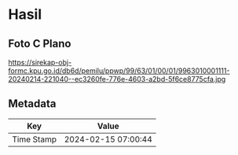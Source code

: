 # Hasil

## Foto C Plano

https://sirekap-obj-formc.kpu.go.id/db6d/pemilu/ppwp/99/63/01/00/01/9963010001111-20240214-221040--ec3260fe-776e-4603-a2bd-5f6ce8775cfa.jpg


## Metadata

| Key        | Value               |
| ---------- | ------------------- |
| Time Stamp | 2024-02-15 07:00:44 |



